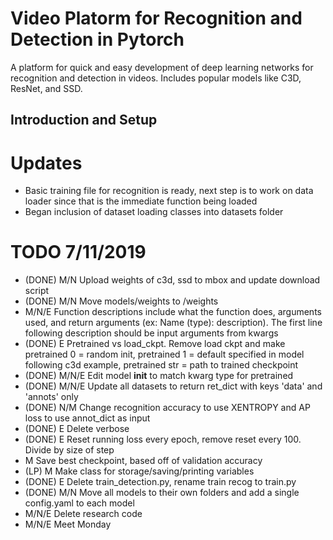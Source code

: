 # Video Platorm for Recognition and Detection in Pytorch

A platform for quick and easy development of deep learning networks for recognition and detection in videos. Includes popular models like C3D, ResNet, and SSD.

## Introduction and Setup


# Updates
- Basic training file for recognition is ready, next step is to work on data loader since that is the immediate function being loaded
- Began inclusion of dataset loading classes into datasets folder


# TODO 7/11/2019
* (DONE) M/N Upload weights of c3d, ssd to mbox and update download script
* (DONE) M/N Move models/weights to /weights
* M/N/E Function descriptions include what the function does, arguments used, and return arguments (ex: Name (type): description). The first line following description should be input arguments from kwargs
* (DONE) E Pretrained vs load\_ckpt. Remove load ckpt and make pretrained 0 = random init, pretrained 1 = default specified in model following c3d example, pretrained str = path to trained checkpoint
* (DONE) M/N/E Edit model __init__ to match kwarg type for pretrained
* (DONE) M/N/E Update all datasets to return ret\_dict with keys 'data' and 'annots' only
* (DONE) N/M Change recognition accuracy to use XENTROPY and AP loss to use annot\_dict as input
* (DONE) E Delete verbose
* (DONE) E Reset running loss every epoch, remove reset every 100. Divide by size of step
* M Save best checkpoint, based off of validation accuracy
* (LP) M Make class for storage/saving/printing variables
* (DONE) E Delete train\_detection.py, rename train recog to train.py
* (DONE) M/N Move all models to their own folders and add a single config.yaml to each model  
* M/N/E Delete research code
* M/N/E Meet Monday

